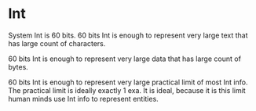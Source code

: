 # Int

System Int is 60 bits.
60 bits Int is enough to represent very large text that has large count of characters.

60 bits Int is enough to represent very large data that has large count of bytes.

60 bits Int is enough to represent very large practical limit of most Int info.
The practical limit is ideally exactly 1 exa. It is ideal, because it is this limit human minds use Int info to
represent entities.